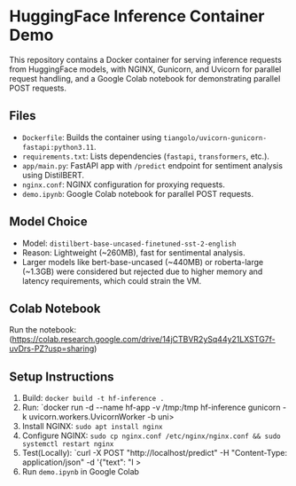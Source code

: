 # HuggingFace Inference Container Demo

This repository contains a Docker container for serving inference requests from HuggingFace models, with NGINX, Gunicorn, and Uvicorn for parallel request handling, and a Google Colab notebook for demonstrating parallel POST requests.

## Files
- `Dockerfile`: Builds the container using `tiangolo/uvicorn-gunicorn-fastapi:python3.11`.
- `requirements.txt`: Lists dependencies (`fastapi`, `transformers`, etc.).
- `app/main.py`: FastAPI app with `/predict` endpoint for sentiment analysis using DistilBERT.
- `nginx.conf`: NGINX configuration for proxying requests.
- `demo.ipynb`: Google Colab notebook for parallel POST requests.

## Model Choice
- Model: `distilbert-base-uncased-finetuned-sst-2-english`
- Reason: Lightweight (~260MB), fast for sentimental analysis.
- Larger models like bert-base-uncased (~440MB) or roberta-large (~1.3GB) were considered but rejected due to higher memory and latency requirements, which could strain the VM.

## Colab Notebook
Run the notebook: (https://colab.research.google.com/drive/14jCTBVR2ySq44y21LXSTG7f-uvDrs-PZ?usp=sharing)

## Setup Instructions
1. Build: `docker build -t hf-inference .`
2. Run: `docker run -d --name hf-app -v /tmp:/tmp hf-inference gunicorn -k uvicorn.workers.UvicornWorker -b uni>
3. Install NGINX: `sudo apt install nginx`
4. Configure NGINX: `sudo cp nginx.conf /etc/nginx/nginx.conf && sudo systemctl restart nginx`
5. Test(Locally): `curl -X POST "http://localhost/predict" -H "Content-Type: application/json" -d '{"text": "I >
6. Run `demo.ipynb` in Google Colab
